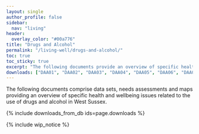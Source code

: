 ```yaml
---
layout: single
author_profile: false
sidebar:
  nav: "living"
header:
  overlay_color: "#00a776"
title: "Drugs and Alcohol"
permalink: "/living-well/drugs-and-alcohol/"
toc: true
toc_sticky: true
excerpt: "The following documents provide an overview of specific health and wellbeing issues related to the use of drugs and alcohol in West Sussex."
downloads: ["DAA01", "DAA02", "DAA03", "DAA04", "DAA05", "DAA06", "DAA07", "DAA08", "DAA09", "DAA10", "DAA11", "DAA12", "DAA13", "DAA14", "DAA15"]
---
```


The following documents comprise data sets, needs assessments and maps providing an overview of specific health and wellbeing issues related to the use of drugs and alcohol in West Sussex.

{% include downloads_from_db ids=page.downloads %}

{% include wip_notice %}
